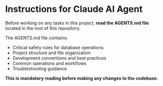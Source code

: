 # Instructions for Claude AI Agent

Before working on any tasks in this project, **read the AGENTS.md file** located in the root of this repository.

The AGENTS.md file contains:

- Critical safety rules for database operations
- Project structure and file organization
- Development conventions and best practices
- Common operations and workflows
- Troubleshooting guidance

**This is mandatory reading before making any changes to the codebase.**
